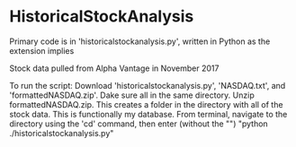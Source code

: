 # HistoricalStockAnalysis

Primary code is in 'historicalstockanalysis.py', written in Python as the extension implies

Stock data pulled from Alpha Vantage in November 2017

To run the script:
Download 'historicalstockanalysis.py', 'NASDAQ.txt', and 'formattedNASDAQ.zip'. 
Dake sure all in the same directory. 
Unzip formattedNASDAQ.zip. This creates a folder in the directory with all of the stock data. This is functionally my database.
From terminal, navigate to the directory using the 'cd' command, then enter (without the "") "python ./historicalstockanalysis.py"
